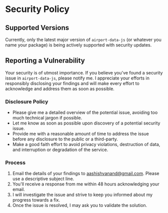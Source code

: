 # Security Policy

## Supported Versions

Currently, only the latest major version of `airport-data-js` (or whatever you name your package) is being actively supported with security updates.

## Reporting a Vulnerability

Your security is of utmost importance. If you believe you've found a security issue in `airport-data-js`, please notify me. I appreciate your efforts in responsibly disclosing your findings and will make every effort to acknowledge and address them as soon as possible.

### Disclosure Policy

- Please give me a detailed overview of the potential issue, avoiding too much technical jargon if possible.
- Let me know as soon as possible upon discovery of a potential security issue.
- Provide me with a reasonable amount of time to address the issue before any disclosure to the public or a third-party.
- Make a good faith effort to avoid privacy violations, destruction of data, and interruption or degradation of the service.

### Process

1. Email the details of your findings to [aashishvanand@gmail.com](mailto:aashishvanand@gmail.com). Please use a descriptive subject line.
2. You'll receive a response from me within 48 hours acknowledging your email.
3. I will investigate the issue and strive to keep you informed about my progress towards a fix.
4. Once the issue is resolved, I may ask you to validate the solution.
